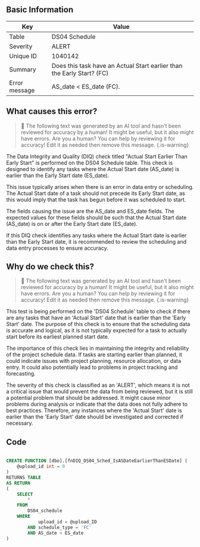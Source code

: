 ## Basic Information
| Key         | Value          |
|-------------|----------------|
| Table       | DS04 Schedule |
| Severity    | ALERT |
| Unique ID   | 1040142   |
| Summary     | Does this task have an Actual Start earlier than the Early Start? (FC) |
| Error message | AS_date < ES_date (FC). |

## What causes this error?

> :robot: The following text was generated by an AI tool and hasn't been reviewed for accuracy by a human! It might be useful, but it also might have errors. Are you a human? You can help by reviewing it for accuracy! Edit it as needed then remove this message.
{.is-warning}

The Data Integrity and Quality (DIQ) check titled "Actual Start Earlier Than Early Start" is performed on the DS04 Schedule table. This check is designed to identify any tasks where the Actual Start date (AS_date) is earlier than the Early Start date (ES_date). 

This issue typically arises when there is an error in data entry or scheduling. The Actual Start date of a task should not precede its Early Start date, as this would imply that the task has begun before it was scheduled to start. 

The fields causing the issue are the AS_date and ES_date fields. The expected values for these fields should be such that the Actual Start date (AS_date) is on or after the Early Start date (ES_date). 

If this DIQ check identifies any tasks where the Actual Start date is earlier than the Early Start date, it is recommended to review the scheduling and data entry processes to ensure accuracy.
## Why do we check this?

> :robot: The following text was generated by an AI tool and hasn't been reviewed for accuracy by a human! It might be useful, but it also might have errors. Are you a human? You can help by reviewing it for accuracy! Edit it as needed then remove this message.
{.is-warning}

This test is being performed on the 'DS04 Schedule' table to check if there are any tasks that have an 'Actual Start' date that is earlier than the 'Early Start' date. The purpose of this check is to ensure that the scheduling data is accurate and logical, as it is not typically expected for a task to actually start before its earliest planned start date.

The importance of this check lies in maintaining the integrity and reliability of the project schedule data. If tasks are starting earlier than planned, it could indicate issues with project planning, resource allocation, or data entry. It could also potentially lead to problems in project tracking and forecasting.

The severity of this check is classified as an 'ALERT', which means it is not a critical issue that would prevent the data from being reviewed, but it is still a potential problem that should be addressed. It might cause minor problems during analysis or indicate that the data does not fully adhere to best practices. Therefore, any instances where the 'Actual Start' date is earlier than the 'Early Start' date should be investigated and corrected if necessary.
## Code

```sql

CREATE FUNCTION [dbo].[fnDIQ_DS04_Sched_IsASDateEarlierThanESDate] (
	@upload_id int = 0
)
RETURNS TABLE
AS RETURN
(
	SELECT
		*
	FROM
		DS04_schedule
	WHERE
			upload_id = @upload_ID
		AND schedule_type = 'FC'
		AND AS_date < ES_date
)
```
